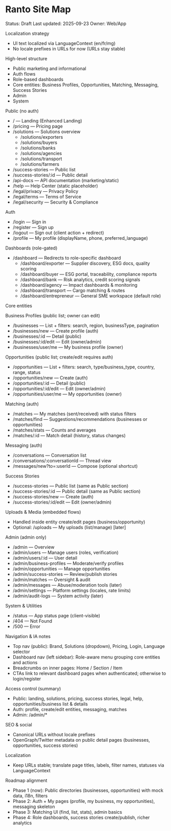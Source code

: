 # Ranto Site Map

Status: Draft
Last updated: 2025-09-23
Owner: Web/App

Localization strategy
- UI text localized via LanguageContext (en/fr/mg)
- No locale prefixes in URLs for now (URLs stay stable)

High-level structure
- Public marketing and informational
- Auth flows
- Role-based dashboards
- Core entities: Business Profiles, Opportunities, Matching, Messaging, Success Stories
- Admin
- System

Public (no auth)
- / — Landing (Enhanced Landing)
- /pricing — Pricing page
- /solutions — Solutions overview
  - /solutions/exporters
  - /solutions/buyers
  - /solutions/banks
  - /solutions/agencies
  - /solutions/transport
  - /solutions/farmers
- /success-stories — Public list
- /success-stories/:id — Public detail
- /api-docs — API documentation (marketing/static)
- /help — Help Center (static placeholder)
- /legal/privacy — Privacy Policy
- /legal/terms — Terms of Service
- /legal/security — Security & Compliance

Auth
- /login — Sign in
- /register — Sign up
- /logout — Sign out (client action + redirect)
- /profile — My profile (displayName, phone, preferred_language)

Dashboards (role-gated)
- /dashboard — Redirects to role-specific dashboard
  - /dashboard/exporter — Supplier discovery, ESG docs, quality scoring
  - /dashboard/buyer — ESG portal, traceability, compliance reports
  - /dashboard/bank — Risk analytics, credit scoring signals
  - /dashboard/agency — Impact dashboards & monitoring
  - /dashboard/transport — Cargo matching & routes
  - /dashboard/entrepreneur — General SME workspace (default role)

Core entities

Business Profiles (public list; owner can edit)
- /businesses — List + filters: search, region, businessType, pagination
- /businesses/new — Create profile (auth)
- /businesses/:id — Detail (public)
- /businesses/:id/edit — Edit (owner/admin)
- /businesses/user/me — My business profile (owner)

Opportunities (public list; create/edit requires auth)
- /opportunities — List + filters: search, type/business_type, country, range, status
- /opportunities/new — Create (auth)
- /opportunities/:id — Detail (public)
- /opportunities/:id/edit — Edit (owner/admin)
- /opportunities/user/me — My opportunities (owner)

Matching (auth)
- /matches — My matches (sent/received) with status filters
- /matches/find — Suggestions/recommendations (businesses or opportunities)
- /matches/stats — Counts and averages
- /matches/:id — Match detail (history, status changes)

Messaging (auth)
- /conversations — Conversation list
- /conversations/:conversationId — Thread view
- /messages/new?to=:userId — Compose (optional shortcut)

Success Stories
- /success-stories — Public list (same as Public section)
- /success-stories/:id — Public detail (same as Public section)
- /success-stories/new — Create (auth)
- /success-stories/:id/edit — Edit (owner/admin)

Uploads & Media (embedded flows)
- Handled inside entity create/edit pages (business/opportunity)
- Optional: /uploads — My uploads (list/manage) [later]

Admin (admin only)
- /admin — Overview
- /admin/users — Manage users (roles, verification)
- /admin/users/:id — User detail
- /admin/business-profiles — Moderate/verify profiles
- /admin/opportunities — Manage opportunities
- /admin/success-stories — Review/publish stories
- /admin/matches — Oversight & audit
- /admin/messages — Abuse/moderation tools (later)
- /admin/settings — Platform settings (locales, rate limits)
- /admin/audit-logs — System activity (later)

System & Utilities
- /status — App status page (client-visible)
- /404 — Not Found
- /500 — Error

Navigation & IA notes
- Top nav (public): Brand, Solutions (dropdown), Pricing, Login, Language selector
- Dashboard nav (left sidebar): Role-aware menu grouping core entities and actions
- Breadcrumbs on inner pages: Home / Section / Item
- CTAs link to relevant dashboard pages when authenticated; otherwise to login/register

Access control (summary)
- Public: landing, solutions, pricing, success stories, legal, help, opportunities/business list & details
- Auth: profile, create/edit entities, messaging, matches
- Admin: /admin/*

SEO & social
- Canonical URLs without locale prefixes
- OpenGraph/Twitter metadata on public detail pages (businesses, opportunities, success stories)

Localization
- Keep URLs stable; translate page titles, labels, filter names, statuses via LanguageContext

Roadmap alignment
- Phase 1 (now): Public directories (businesses, opportunities) with mock data, i18n, filters
- Phase 2: Auth + My pages (profile, my business, my opportunities), messaging skeleton
- Phase 3: Matching UI (find, list, stats), admin basics
- Phase 4: Role dashboards, success stories create/publish, richer analytics
